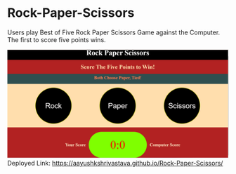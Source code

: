 # Rock-Paper-Scissors
Users play Best of Five Rock Paper Scissors Game against the Computer. The first to score five points wins. 

![Screenshot](./images/rps.png)
Deployed Link: https://aayushkshrivastava.github.io/Rock-Paper-Scissors/
